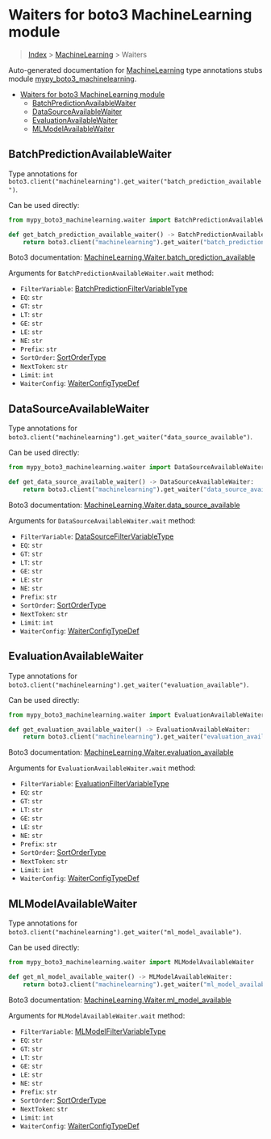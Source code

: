 # Waiters for boto3 MachineLearning module

> [Index](..) > [MachineLearning](.) > Waiters

Auto-generated documentation for
[MachineLearning](https://boto3.amazonaws.com/v1/documentation/api/1.17.76/reference/services/machinelearning.html#MachineLearning)
type annotations stubs module
[mypy_boto3_machinelearning](https://pypi.org/project/mypy-boto3-machinelearning/).

- [Waiters for boto3 MachineLearning module](#waiters-for-boto3-machinelearning-module)
  - [BatchPredictionAvailableWaiter](#batchpredictionavailablewaiter)
  - [DataSourceAvailableWaiter](#datasourceavailablewaiter)
  - [EvaluationAvailableWaiter](#evaluationavailablewaiter)
  - [MLModelAvailableWaiter](#mlmodelavailablewaiter)

## BatchPredictionAvailableWaiter

Type annotations for
`boto3.client("machinelearning").get_waiter("batch_prediction_available")`.

Can be used directly:

```python
from mypy_boto3_machinelearning.waiter import BatchPredictionAvailableWaiter

def get_batch_prediction_available_waiter() -> BatchPredictionAvailableWaiter:
    return boto3.client("machinelearning").get_waiter("batch_prediction_available")
```

Boto3 documentation:
[MachineLearning.Waiter.batch_prediction_available](https://boto3.amazonaws.com/v1/documentation/api/1.17.76/reference/services/machinelearning.html#MachineLearning.Waiter.batch_prediction_available)

Arguments for `BatchPredictionAvailableWaiter.wait` method:

- `FilterVariable`:
  [BatchPredictionFilterVariableType](./literals.md#batchpredictionfiltervariabletype)
- `EQ`: `str`
- `GT`: `str`
- `LT`: `str`
- `GE`: `str`
- `LE`: `str`
- `NE`: `str`
- `Prefix`: `str`
- `SortOrder`: [SortOrderType](./literals.md#sortordertype)
- `NextToken`: `str`
- `Limit`: `int`
- `WaiterConfig`: [WaiterConfigTypeDef](./type_defs.md#waiterconfigtypedef)

## DataSourceAvailableWaiter

Type annotations for
`boto3.client("machinelearning").get_waiter("data_source_available")`.

Can be used directly:

```python
from mypy_boto3_machinelearning.waiter import DataSourceAvailableWaiter

def get_data_source_available_waiter() -> DataSourceAvailableWaiter:
    return boto3.client("machinelearning").get_waiter("data_source_available")
```

Boto3 documentation:
[MachineLearning.Waiter.data_source_available](https://boto3.amazonaws.com/v1/documentation/api/1.17.76/reference/services/machinelearning.html#MachineLearning.Waiter.data_source_available)

Arguments for `DataSourceAvailableWaiter.wait` method:

- `FilterVariable`:
  [DataSourceFilterVariableType](./literals.md#datasourcefiltervariabletype)
- `EQ`: `str`
- `GT`: `str`
- `LT`: `str`
- `GE`: `str`
- `LE`: `str`
- `NE`: `str`
- `Prefix`: `str`
- `SortOrder`: [SortOrderType](./literals.md#sortordertype)
- `NextToken`: `str`
- `Limit`: `int`
- `WaiterConfig`: [WaiterConfigTypeDef](./type_defs.md#waiterconfigtypedef)

## EvaluationAvailableWaiter

Type annotations for
`boto3.client("machinelearning").get_waiter("evaluation_available")`.

Can be used directly:

```python
from mypy_boto3_machinelearning.waiter import EvaluationAvailableWaiter

def get_evaluation_available_waiter() -> EvaluationAvailableWaiter:
    return boto3.client("machinelearning").get_waiter("evaluation_available")
```

Boto3 documentation:
[MachineLearning.Waiter.evaluation_available](https://boto3.amazonaws.com/v1/documentation/api/1.17.76/reference/services/machinelearning.html#MachineLearning.Waiter.evaluation_available)

Arguments for `EvaluationAvailableWaiter.wait` method:

- `FilterVariable`:
  [EvaluationFilterVariableType](./literals.md#evaluationfiltervariabletype)
- `EQ`: `str`
- `GT`: `str`
- `LT`: `str`
- `GE`: `str`
- `LE`: `str`
- `NE`: `str`
- `Prefix`: `str`
- `SortOrder`: [SortOrderType](./literals.md#sortordertype)
- `NextToken`: `str`
- `Limit`: `int`
- `WaiterConfig`: [WaiterConfigTypeDef](./type_defs.md#waiterconfigtypedef)

## MLModelAvailableWaiter

Type annotations for
`boto3.client("machinelearning").get_waiter("ml_model_available")`.

Can be used directly:

```python
from mypy_boto3_machinelearning.waiter import MLModelAvailableWaiter

def get_ml_model_available_waiter() -> MLModelAvailableWaiter:
    return boto3.client("machinelearning").get_waiter("ml_model_available")
```

Boto3 documentation:
[MachineLearning.Waiter.ml_model_available](https://boto3.amazonaws.com/v1/documentation/api/1.17.76/reference/services/machinelearning.html#MachineLearning.Waiter.ml_model_available)

Arguments for `MLModelAvailableWaiter.wait` method:

- `FilterVariable`:
  [MLModelFilterVariableType](./literals.md#mlmodelfiltervariabletype)
- `EQ`: `str`
- `GT`: `str`
- `LT`: `str`
- `GE`: `str`
- `LE`: `str`
- `NE`: `str`
- `Prefix`: `str`
- `SortOrder`: [SortOrderType](./literals.md#sortordertype)
- `NextToken`: `str`
- `Limit`: `int`
- `WaiterConfig`: [WaiterConfigTypeDef](./type_defs.md#waiterconfigtypedef)
